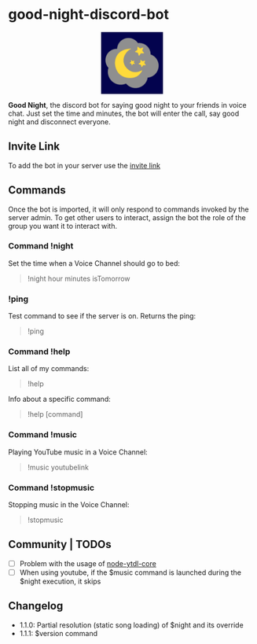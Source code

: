 # good-night-discord-bot

<div style="display: flex; align-items: center; justify-content: center;">
	<img src="./assets/icon.png" width="25%"/>
</div>

**Good Night**, the discord bot for saying good night to your friends in voice chat.
Just set the time and minutes, the bot will enter the call, say good night and disconnect everyone.

## Invite Link
To add the bot in your server use the [invite link](https://bit.ly/39xq4xd)

## Commands
Once the bot is imported, it will only respond to commands invoked by the server admin.
To get other users to interact, assign the bot the role of the group you want it to interact with.

### Command !night
Set the time when a Voice Channel should go to bed:
> !night hour minutes isTomorrow

### !ping
Test command to see if the server is on. Returns the ping:
> !ping

### Command !help
List all of my commands:
> !help

Info about a specific command:
> !help [command]

### Command !music
Playing YouTube music in a Voice Channel:
> !music youtubelink

### Command !stopmusic
Stopping music in the Voice Channel:
> !stopmusic

## Community | TODOs
- [ ] Problem with the usage of [node-ytdl-core](https://github.com/fent/node-ytdl-core/issues/635)
- [ ] When using youtube, if the $music command is launched during the $night execution, it skips

## Changelog
- 1.1.0: Partial resolution (static song loading) of $night and its override
- 1.1.1: $version command